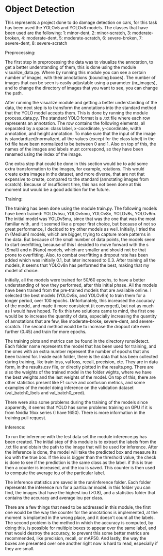 # Object Detection
This represents a project done to do damage detection on cars, for this task has been used the YOLOv5 and YOLOv8 models.
The classes that have been used are the following: 1: minor-dent, 2: minor-scratch, 3: moderate-broken, 4: moderate-dent, 5: moderate-scratch, 6: severe-broken, 7: severe-dent, 8: severe-scratch

Preprocessing:

The first step in preprocessing the data was to visualize the annotation, to get a better understanding of them, this is done using the module visualize_data.py. Where by running this module you can see a certain number of images, with their annotations (bounding boxes). The number of images that can be seen is easily adjustable using a parameter (nr_images), and to change the directory of images that you want to see, you can change the path.

After running the visualize module and getting a better understanding of the data, the next step is to transform the annotations into the standard method that the YOLO model accepts them. This is done by running the module process_data.py. The standard YOLO format is a .txt file where each row represents an annotation. The row contains the following elements, all separated by a space: class label, x-coordinate, y-coordinate, width annotation, and height annotation. To make sure that the input of the image is standardized/normalized, all the values (except for the class label) in the txt file have been normalized to be between 0 and 1. Also on top of this, the names of the images and labels must correspond, so they have been renamed using the index of the image.

One extra step that could be done in this section would be to add some extra transformation to the images, for example, rotations. This would create extra images in the dataset, and more diverse, that are not that expensive to create, compared to the standard (annotating images from scratch). Because of insufficient time, this has not been done at this moment but would be a good addition for the future.

Training:

The training has been done using the module train.py. The following models have been trained: YOLOv5su, YOLOv5mu, YOLOv8n, YOLOv8s, YOLOv8m. The initial model was YOLOv5mu, since that was the one that was the most familiar with, and it seemed like a proper first choice, but because of not so great performance, I decided to try other models as well. Initially, I tried the m (Medium) models, which are bigger, trying to capture more patterns in the data. But because of the small number of data points, the models seem to start overfitting, because of this I decided to move forward with the s (Small) and n (Nano) models, which are smaller and should not be that prone to overfitting. Also, to combat overfitting a dropout rate has been added which was initially 0.1, but later increased to 0.3. After training all the models, it seems that YOLOv8n has performed the best, making that my model of choice. 

Initially, all the models were trained for 50/60 epochs, to have a better understanding of how they performed, after this initial phase. All the models have been trained from the pre-trained models that are available online. I selected the best models (YOLOv8s, and YOLOv8n) to train them for a longer period, over 100 epochs. Unfortunately, this increased the accuracy of the model, and made it more consistent (it converged), but not as much as I would have hoped. To fix this two solutions came to mind, the first one would be to increase the quantity of data, especially increasing the quantity of annotations that are few, like moderate-broke, severe-dent, and severe-scratch. The second method would be to increase the dropout rate even further (0.45) and train for more epochs.

The training plots and metrics can be found in the directory runs/detect. Each folder name represents the model that has been used for training, and the ones with an extra number represent the number of epochs that ahs been trained for. Inside each folder, there is the data that has been collected during training, like train loss, val loss, recall, precision, etc. They are in data form, in the results.csv file, or directly plotted in the results.png. There are also the weights of the trained model in the folder wights, where we have the best weights and the last weights of the model. On top of this, there are other statistics present like F1 curve and confusion metrics, and some examples of the model doing inference on the validation dataset (val_batch0_lbels and val_batch0_pred).

There were also some problems during the training of the models since apparently, it seems that YOLO has some problems training on GPU if it is from Nvidia 16xx series (I have 1650). There is more information in the training pull request.

Inference:

To run the inference with the test data set the module inference.py has been created. The initial step of this module is to extract the  labels from the .txt file and obtain the path to the image that will be used for inference. After the inference is done, the model will take the predicted box and measure its iou with the true box. If the iou is bigger than the threshold value, the check is done to see if the prediction is the same class as the label. if this is true then a counter is increased, and the iou is saved. This counter is then used to compute the average iou of the particular label. 

The inference statistics are saved in the run/inference folder. Each folder represents the inference run for a particular model. in this folder you can find, the images that have the highest iou (>0.8), and a statistics folder that contains the accuracy and average iou per class. 

There are a few things that need to be addressed in this module, the first one would be the way the counter for the annotations is implemented, at the moment is implanted in the wrong place, and it doesn't count all the labels. The second problem is the method in which the accuracy is computed, by doing this, is possible for multiple boxes to appear over the same label, and that would destroy the accuracy, to prevent this some better metrics are recommended, like precision, recall, or mAP50. And lastly, the way the boxes are presented over one another right now is hard to read, especially if they are small.


